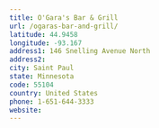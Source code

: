```yaml
---
title: O'Gara's Bar & Grill
url: /ogaras-bar-and-grill/
latitude: 44.9458
longitude: -93.167
address1: 146 Snelling Avenue North
address2: 
city: Saint Paul
state: Minnesota
code: 55104
country: United States
phone: 1-651-644-3333
website: 
---
```


